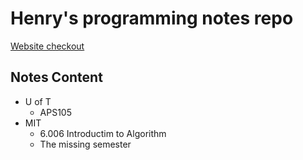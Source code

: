 # Henry's programming notes repo
[Website checkout](https://henry8192.github.io/notes/)
## Notes Content
- U of T
  - APS105
- MIT
  - 6.006 Introductim to Algorithm
  - The missing semester

